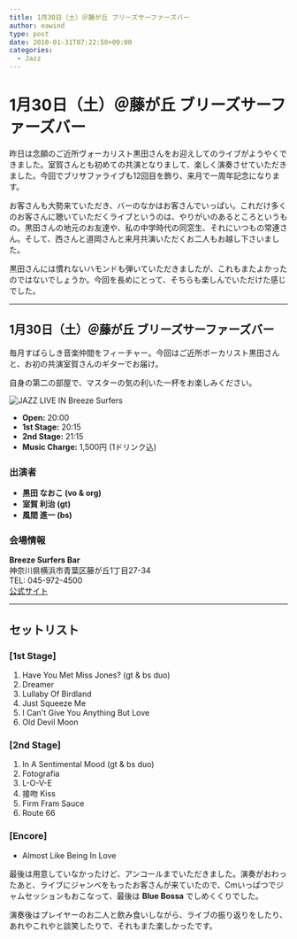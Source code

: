 ```yaml
---
title: 1月30日（土）＠藤が丘 ブリーズサーファーズバー
author: eawind
type: post
date: 2010-01-31T07:22:50+09:00
categories:
  - Jazz
---
```

# 1月30日（土）＠藤が丘 ブリーズサーファーズバー

昨日は念願のご近所ヴォーカリスト黒田さんをお迎えしてのライブがようやくできました。室賀さんとも初めての共演となりまして、楽しく演奏させていただきました。今回でブリサファライブも12回目を飾り、来月で一周年記念になります。

お客さんも大勢来ていただき、バーのなかはお客さんでいっぱい。これだけ多くのお客さんに聴いていただくライブというのは、やりがいのあるところというもの。黒田さんの地元のお友達や、私の中学時代の同窓生、それにいつもの常連さん。そして、西さんと道岡さんと来月共演いただくお二人もお越し下さいました。

黒田さんには慣れないハモンドも弾いていただきましたが、これもまたよかったのではないでしょうか。今回を長めにとって、そちらも楽しんでいただけた感じでした。

---

## 1月30日（土）＠藤が丘 ブリーズサーファーズバー

毎月すばらしき音楽仲間をフィーチャー。今回はご近所ボーカリスト黒田さんと、お初の共演室賀さんのギターでお届け。

自身の第二の部屋で、マスターの気の利いた一杯をお楽しみください。

![JAZZ LIVE IN Breeze Surfers](/img/2010/01/JAZZ_LIVE_IN_Breeze_Surfers-.jpg)

- **Open:** 20:00  
- **1st Stage:** 20:15  
- **2nd Stage:** 21:15  
- **Music Charge:** 1,500円 (1ドリンク込)  

### 出演者
- **黒田 なおこ (vo & org)**  
- **室賀 利治 (gt)**  
- **風間 進一 (bs)**  

### 会場情報
**Breeze Surfers Bar**  
神奈川県横浜市青葉区藤が丘1丁目27-34  
TEL: 045-972-4500  
[公式サイト](http://www.breeze-surfers.jp/)  

---

## セットリスト

### [1st Stage]
1. Have You Met Miss Jones? (gt & bs duo)  
2. Dreamer  
3. Lullaby Of Birdland  
4. Just Squeeze Me  
5. I Can't Give You Anything But Love  
6. Old Devil Moon  

### [2nd Stage]
1. In A Sentimental Mood (gt & bs duo)  
2. Fotografia  
3. L-O-V-E  
4. 接吻 Kiss  
5. Firm Fram Sauce  
6. Route 66  

### [Encore]
- Almost Like Being In Love  

最後は用意していなかったけど、アンコールまでいただきました。演奏がおわったあと、ライブにジャンベをもったお客さんが来ていたので、Cmいっぱつでジャムセッションもおこなって、最後は **Blue Bossa** でしめくくりでした。

演奏後はプレイヤーのお二人と飲み食いしながら、ライブの振り返りをしたり、あれやこれやと談笑したりで、それもまた楽しかったです。
